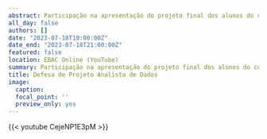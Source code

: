 ```yaml
---
abstract: Participação na apresentação do projeto final dos alunos do curso Profissão Analista de Dados da Escola Britância de Artes Criativas & Tecnologia (EBAC).
all_day: false
authors: []
date: "2023-07-18T19:00:00Z"
date_end: "2023-07-18T21:00:00Z"
featured: false
location: EBAC Online (YouTube)
summary: Participação na apresentação do projeto final dos alunos do curso Profissão Analista de Dados da Escola Britância de Artes Criativas & Tecnologia (EBAC).
title: Defesa de Projeto Analista de Dados
image:
  caption:
  focal_point: ''
  preview_only: yes  
---
```


{{< youtube CejeNP1E3pM >}}